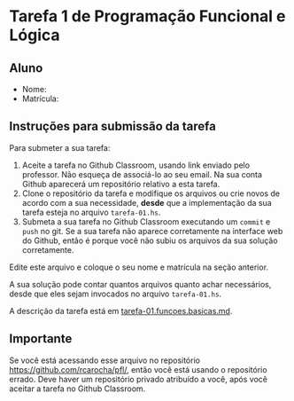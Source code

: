 # Tarefa 1 de Programação Funcional e Lógica

## Aluno

* Nome:
* Matrícula: 

## Instruções para submissão da tarefa

Para submeter a sua tarefa:

1. Aceite a tarefa no Github Classroom, usando link enviado pelo professor. Não esqueça de associá-lo ao seu email. Na sua conta Github aparecerá um repositório relativo a esta tarefa.
2. Clone o repositório da tarefa e modifique os arquivos ou crie novos de acordo com a sua necessidade, **desde** que a implementação da sua tarefa esteja no arquivo `tarefa-01.hs`.
3. Submeta a sua tarefa no Github Classroom executando um `commit` e `push` no git. Se a sua tarefa não aparece corretamente na interface web do Github, então é porque você não subiu os arquivos da sua solução corretamente.

Edite este arquivo e coloque o seu nome e matrícula na seção anterior.

A sua solução pode contar quantos arquivos quanto achar necessários, desde que eles sejam invocados no arquivo `tarefa-01.hs`.

A descrição da tarefa está em [tarefa-01.funcoes.basicas.md](tarefa-01.funcoes.basicas.md).

## Importante

Se você está acessando esse arquivo no repositório <https://github.com/rcarocha/pfl/>, então você está usando o repositório errado. Deve haver um repositório privado atribuído a você, após você aceitar a tarefa no Github Classroom.

